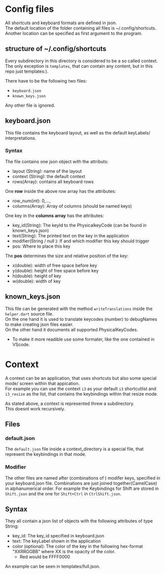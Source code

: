 # Config files
All shortcuts and keyboard formats are defined in json.  
The default location of the folder containing all files is ~/.config/shortcuts.  
Another location can be specified as first argument to the program.


## structure of ~/.config/shortcuts
Every subdirectory in this directory is considered to be a so called context.  
The only exception is `templates`, that can contain any content, but in this repo just templates:).


There have to be the following two files:
- `keyboard.json`
- `known_keys.json`

Any other file is ignored.

## keyboard.json
This file contains the keyboard layout, as well as the default keyLabels/ interpretations.  

### Syntax
The file contains one json object with the attributs:
- layout (String): name of the layout
- context (String): the default context
- rows(Array): contains all keyboard rows

One **row** inside the above row array has the attributes:
- row_num(int): 0,...,
- columns(Array): Array of columns (should be named keys)

One key in the **columns array** has the attributes:
- key_id(String): The keyId to the PhysicalkeyCode (can be found in known_keys.json)
- text(String): The printed text on the key in the application
- modifier(String / null ): If and which modifier this key should trigger
- pos: Where to place this key

The **pos** determines the size and relative position of the key:
- x(double): width of free space before key
- y(double): height of free space before key
- h(double): height of key
- w(double): width of key

## known_keys.json
This file can be generated with the method `writeTranslations` inside the `helper.dart` source file.  
On the one hand it is used to translate keycodes (number) to debugNames to make creating json files easier.  
On the other hand it documents all supported PhysicalKeyCodes.

- To make it more readible use some formater, like the one contained in VScode.

# Context
A context can be an application, that uses shortcuts but also some special mode/ screen within that appication.  
For example you can use the context `i3` as your default `i3` shortcutlist and `i3_resize` as the list, that contains the keybindings within that resize mode. 
  
As stated above, a context is represented threw a subdirectory.  
This doesnt work recursively.

## Files
### default.json
The `default.json` file inside a context_directory is a special file, that represent the keybindings in that mode.

### Modifier
The other files are named after (combinations of ) modifer keys, specified in your keyboard.json file.
Combinations are just joined together(CamelCase) in alphanumerical order.
For example the Keybindings for Shift are stored in `Shift.json` and the one for `Shift+Ctrl` in `CtrlShift.json`.

## Syntax
They all contain a json list of objects with the following attributes of type String:
- key_id: The key_id specified in keyboard.json
- text: The keyLabel shown in the application
- color (optional): The color of the key in the following hex-format "XXRRGGBB" where XX is the opacity of the color.
    - Red would be FFFF0000

An example can be seen in templates/full.json.

